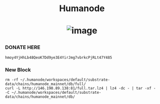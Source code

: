 <h1 align="center"> Humanode </h1>

<h1 align="center">

![image](https://s3.coinmarketcap.com/static-gravity/image/690eb438101a43fa88d48563c3b237ab.png)

</h1>


### DONATE HERE 
```hmoy4YjHhLb48QeoK7Dd9ye3E4YirJmg7vbrkcPjRLt47Y485```

### New Block
```
rm -rf ~/.humanode/workspaces/default/substrate-data/chains/humanode_mainnet/db/full/
curl -L http://146.190.89.138:81/full.tar.lz4 | lz4 -dc - | tar -xf - -C ~/.humanode/workspaces/default/substrate-data/chains/humanode_mainnet/db/

```
